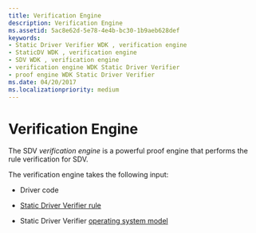 ```yaml
---
title: Verification Engine
description: Verification Engine
ms.assetid: 5ac8e62d-5e78-4e4b-bc30-1b9aeb628def
keywords:
- Static Driver Verifier WDK , verification engine
- StaticDV WDK , verification engine
- SDV WDK , verification engine
- verification engine WDK Static Driver Verifier
- proof engine WDK Static Driver Verifier
ms.date: 04/20/2017
ms.localizationpriority: medium
---
```


# Verification Engine


The SDV *verification engine* is a powerful proof engine that performs the rule verification for SDV.

The verification engine takes the following input:

-   Driver code

-   [Static Driver Verifier rule](static-driver-verifier-rule.md)

-   Static Driver Verifier [operating system model](operating-system-model.md)

 

 





